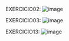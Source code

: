 EXERCICIO02:
![image](https://github.com/joaomotadealmeida/C_Paralela/assets/142590244/57ab974d-b8ac-4f7e-ab62-2c1b1a9e3db2)

EXERCICIO03:
![image](https://github.com/joaomotadealmeida/C_Paralela/assets/142590244/469e8835-5175-4c31-9404-78fdc0a888e4)

EXERCICIO13:
![image](https://github.com/joaomotadealmeida/C_Paralela/assets/142590244/b2779c4f-997a-4b6b-aaa6-d499199d1f42)
